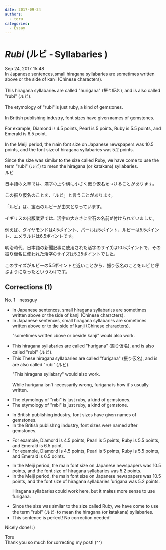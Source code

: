 ```yaml
---
date: 2017-09-24
authors:
  - toru
categories:
  - Essay
---
```


<h1 id="subject_show"><strong><em>Rubi</strong></em> (ルビ - Syllabaries )</h1>
<div class="date">Sep 24, 2017 15:48</div>
<div id="post"><div id="body_show_ori">
In Japanese sentences, small hiragana syllabaries are sometimes written above or the side of kanji (Chinese characters).<br/><br/>This hiragana syllabaries are called "hurigana" (振り仮名), and is also called "rubi" (ルビ).<br/><br/>The etymology of "rubi" is just ruby, a kind of gemstones.<br/><br/>In British publishing industry, font sizes have given names of gemstones.<br/><br/>For example, Diamond is 4.5 points, Pearl is 5 points, Ruby is 5.5 points, and Emerald is 6.5 point.<br/><br/>In the Meiji period, the main font size on Japanese newspapers was 10.5 points, and the font size of hiragana syllabaries was 5.2 points.<br/><br/>Since the size was similar to the size called Ruby, we have come to use the term "rubi" (ルビ) to mean the hiragana (or katakana) syllabaries.
</div></div>

<!-- more -->

<div id="post_ja"><div id="body_show_mo">
ルビ<br/><br/>日本語の文章では、漢字の上や横に小さく振り仮名をつけることがあります。<br/><br/>この振り仮名のことを、「ルビ」と言うことがあります。<br/><br/>「ルビ」は、宝石のルビーが由来となっています。<br/><br/>イギリスの出版業界では、活字の大きさに宝石の名前が付けられていました。<br/><br/>例えば、ダイヤモンドは4.5ポイント、パールは5ポイント、ルビーは5.5ポイント、エメラルドは6.5ポイントです。<br/><br/>明治時代、日本語の新聞記事に使用された活字のサイズは10.5ポイントで、その振り仮名に使われた活字のサイズは5.25ポイントでした。<br/><br/>このサイズがルビーの5.5ポイントと近いことから、振り仮名のことをルビと呼ぶようになったというわけです。
</div></div>

## Corrections (1)
<div id="block"><div class="first_name"> No. 1　<span class="just_name">nessguy</span></div><div id="block2">
<ul class="correction_field">
<li class="incorrect">In Japanese sentences, small hiragana syllabaries are sometimes written above or the side of kanji (Chinese characters).</li>
<li class="corrected correct">
In Japanese sentences, small hiragana syllabaries are sometimes written above or <span class="f_blue">to</span> the side of kanji (Chinese characters).
<p class="correction_comment">"sometimes written above or beside kanji" would also work.</p>
</li>
</ul>
<ul class="correction_field">
<li class="incorrect">This hiragana syllabaries are called "hurigana" (振り仮名), and is also called "rubi" (ルビ).</li>
<li class="corrected correct">
<span class="sline">This </span><span class="f_blue">These </span>hiragana syllabaries are called <span class="f_blue">"</span><span class="f_red">furigana</span><span class="f_blue">"</span> (振り仮名), and <span class="sline">is</span><span class="f_blue"> are </span>also called "rubi" (ルビ).
<p class="correction_comment">"This hiragana syllabary" would also work.<br/><br/>While hurigana isn't necessarily wrong, furigana is how it's usually written.</p>
</li>
</ul>
<ul class="correction_field">
<li class="incorrect">The etymology of "rubi" is just ruby, a kind of gemstones.</li>
<li class="corrected correct">
The etymology of "rubi" is just ruby, a kind of <span class="f_red">gemstone</span>.
</li>
</ul>
<ul class="correction_field">
<li class="incorrect">In British publishing industry, font sizes have given names of gemstones.</li>
<li class="corrected correct">
In the British publishing industry, font sizes <span class="f_blue">were named after</span> gemstones.
</li>
</ul>
<ul class="correction_field">
<li class="incorrect">For example, Diamond is 4.5 points, Pearl is 5 points, Ruby is 5.5 points, and Emerald is 6.5 point.</li>
<li class="corrected correct">
For example, Diamond is 4.5 points, Pearl is 5 points, Ruby is 5.5 points, and Emerald is 6.5 point<span class="f_red">s</span>.
</li>
</ul>
<ul class="correction_field">
<li class="incorrect">In the Meiji period, the main font size on Japanese newspapers was 10.5 points, and the font size of hiragana syllabaries was 5.2 points.</li>
<li class="corrected correct">
In the Meiji period, the main font size on Japanese newspapers was 10.5 points, and the font size of <span class="sline">hiragana syllabaries</span> <span class="f_blue">furigana </span>was 5.2 points.
<p class="correction_comment">Hiragana syllabaries could work here, but it makes more sense to use furigana.</p>
</li>
</ul>
<ul class="correction_field">
<li class="incorrect">Since the size was similar to the size called Ruby, we have come to use the term "rubi" (ルビ) to mean the hiragana (or katakana) syllabaries.</li>
<li class="corrected perfect">This sentence is perfect! No correction needed!</li>
</ul>
<p class="comment_small">
 Nicely done! :)
</p>

</div><div class="name"><span class="just_name">Toru</span><br>
Thank you so much for correcting my post! (^^)
</div>
</div>
